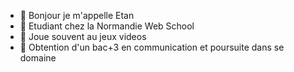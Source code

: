 - 👋 Bonjour je m'appelle Etan
- 👀 Etudiant chez la Normandie Web School
- 🌱 Joue souvent au jeux videos
- 💞️ Obtention d'un bac+3 en communication et poursuite dans se domaine

